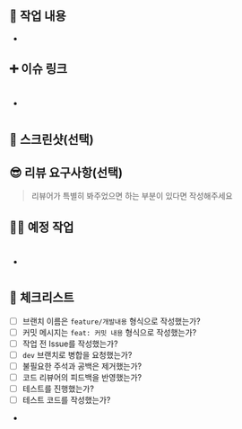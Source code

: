 ## 🔎 작업 내용
* 
## ➕ 이슈 링크
* #

## 📸 스크린샷(선택)


## 😎 리뷰 요구사항(선택)
> 리뷰어가 특별히 봐주었으면 하는 부분이 있다면 작성해주세요
> 
<!--ex) 메서드 XXX의 이름을 더 잘 짓고 싶은데 혹시 좋은 명칭이 있을까요?-->
## 🧑‍💻 예정 작업
- #

## 📝 체크리스트
- [ ] 브랜치 이름은 `feature/개발내용` 형식으로 작성했는가?
- [ ] 커밋 메시지는 `feat: 커밋 내용` 형식으로 작성했는가?
- [ ] 작업 전 Issue를 작성했는가?
- [ ] `dev` 브랜치로 병합을 요청했는가?
- [ ] 불필요한 주석과 공백은 제거했는가?
- [ ] 코드 리뷰어의 피드백을 반영했는가?
- [ ] 테스트를 진행했는가?
- [ ] 테스트 코드를 작성했는가?
- 
